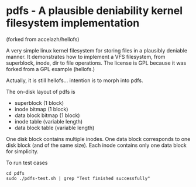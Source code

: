
pdfs - A plausible deniability kernel filesystem implementation
===
(forked from accelazh/hellofs)

A very simple linux kernel filesystem for storing files in a plausibly deniable manner. It demonstrates how to implement a VFS filesystem, from superblock, inode, dir to file operations. The license is GPL because it was forked from a GPL example (hellofs.)

Actually, it is still hellofs... intention is to morph into pdfs.

The on-disk layout of pdfs is 

  * superblock (1 block)
  * inode bitmap (1 block)
  * data block bitmap (1 block)
  * inode table (variable length)
  * data block table (variable length)

One disk block contains multiple inodes. One data block corresponds to one disk block (and of the same size). Each inode contains only one data block for simplicity.

To run test cases

```
cd pdfs
sudo ./pdfs-test.sh | grep "Test finished successfully"
```

